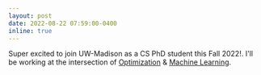 ```yaml
---
layout: post
date: 2022-08-22 07:59:00-0400
inline: true
---
```


Super excited to join UW-Madison as a CS PhD student this Fall 2022!. I'll be working at the intersection of [Optimization](https://optimization.discovery.wisc.edu/) & [Machine Learning](https://machinelearning.wisc.edu/).